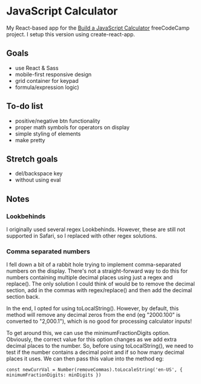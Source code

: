 # JavaScript Calculator

My React-based app for the [Build a JavaScript Calculator](https://www.freecodecamp.org/learn/front-end-libraries/front-end-libraries-projects/build-a-javascript-calculator) freeCodeCamp project. I setup this version using create-react-app.

## Goals

- use React & Sass
- mobile-first responsive design
- grid container for keypad
- formula/expression logic)

## To-do list

- positive/negative btn functionality
- proper math symbols for operators on display
- simple styling of elements
- make pretty

## Stretch goals

- del/backspace key
- without using eval

## Notes

### Lookbehinds

I originally used several regex Lookbehinds. However, these are still not supported in Safari, so I replaced with other regex solutions.

### Comma separated numbers

I fell down a bit of a rabbit hole trying to implement comma-separated numbers on the display. There's not a straight-forward way to do this for numbers containing multiple decimal places using just a regex and replace(). The only solution I could think of would be to remove the decimal section, add in the commas with regex/replace() and then add the decimal section back.

In the end, I opted for using toLocalString(). However, by default, this method will remove any decimal zeros from the end (eg "2000.100" is converted to "2,000.1"), which is no good for processing calculator inputs!

To get around this, we can use the minimumFractionDigits option. Obviously, the correct value for this option changes as we add extra decimal places to the number. So, before using toLocalString(), we need to test if the number contains a decimal point and if so how many decimal places it uses. We can then pass this value into the method eg:

`const newCurrVal = Number(removeCommas).toLocaleString('en-US', { minimumFractionDigits: minDigits })`
